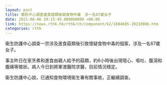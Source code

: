 ```yaml
---
layout: post
title: 衞防中心調查進食菇類後疑食物中毒　涉一名67歲女子
date: 2021-08-06 19:15:49.000000000 +08:00
link: https://news.rthk.hk/rthk/ch/component/k2/1604685-20210806.htm
categories: rthk
---
```


衞生防護中心調查一宗涉及進食菇類後引致懷疑食物中毒的個案，涉及一名67歲女子。

事主昨日在家烹煮和進食由親人給予的菇類，約6小時後出現噁心、嘔吐、腹瀉和腹痛等徵狀。病人今日到將軍澳醫院求醫，目前情況穩定。

衞生防護中心說，已通知食物環境衞生署有關事故，正繼續調查。
